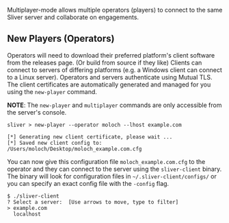 Multiplayer-mode allows multiple operators (players) to connect to the same Sliver server and collaborate on engagements.

## New Players (Operators)

Operators will need to download their preferred platform's client software from the releases page. (Or build from source if they like) Clients can connect to servers of differing platforms (e.g. a Windows client can connect to a Linux server). Operators and servers authenticate using Mutual TLS. The client certificates are automatically generated and managed for you using the `new-player` command.  

__NOTE__: The `new-player` and `multiplayer` commands are only accessible from the server's console.

```
sliver > new-player --operator moloch --lhost example.com

[*] Generating new client certificate, please wait ...
[*] Saved new client config to: /Users/moloch/Desktop/moloch_example.com.cfg
```

You can now give this configuration file `moloch_example.com.cfg` to the operator and they can connect to the server using the `sliver-client` binary. The binary will look for configuration files in `~/.sliver-client/configs/` or you can specify an exact config file with the `-config` flag.


```
$ ./sliver-client
? Select a server:  [Use arrows to move, type to filter]
> example.com
  localhost
```